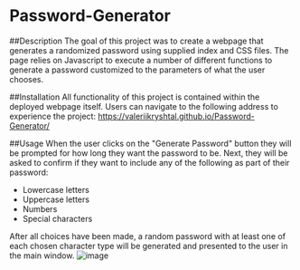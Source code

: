 # Password-Generator
##Description
The goal of this project was to create a webpage that generates a randomized password using supplied index and CSS files. The page relies on Javascript to execute a number of different functions to generate a password customized to the parameters of what the user chooses.

##Installation
All functionality of this project is contained within the deployed webpage itself. Users can navigate to the following address to experience the project: 
https://valeriikryshtal.github.io/Password-Generator/

##Usage
When the user clicks on the "Generate Password" button they will be prompted for how long they want the password to be. Next, they will be asked to confirm if they want to include any of the following as part of their password:
* Lowercase letters
* Uppercase letters
* Numbers
* Special characters

After all choices have been made, a random password with at least one of each chosen character type will be generated and presented to the user in the main window.
![image](https://user-images.githubusercontent.com/112430151/201160799-ec978d7b-994f-4295-902e-b6128142ee02.png)
